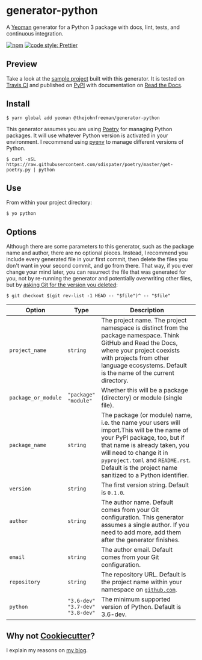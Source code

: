 # generator-python

A [Yeoman][] generator for a Python 3 package with docs, lint, tests, and
continuous integration.

[Yeoman]: https://yeoman.io/

[![npm](https://img.shields.io/npm/v/@thejohnfreeman/generator-python.svg)](https://www.npmjs.com/package/@thejohnfreeman/generator-python)
[![code style: Prettier](https://img.shields.io/badge/code_style-prettier-ff69b4.svg?style=flat)](https://github.com/prettier/prettier)


## Preview

Take a look at the [sample
project](https://github.com/thejohnfreeman/project-template-python) built with
this generator. It is tested on [Travis
CI](https://travis-ci.org/thejohnfreeman/project-template-python) and
published on [PyPI](https://pypi.org/project/project_template/) with
documentation on [Read the
Docs](https://project-template-python.readthedocs.io/).


## Install

```shell
$ yarn global add yeoman @thejohnfreeman/generator-python
```

This generator assumes you are using [Poetry][] for managing Python packages.
It will use whatever Python version is activated in your environment.
I recommend using [pyenv][] to manage different versions of Python.

[pyenv]: https://github.com/pyenv/pyenv
[Poetry]: https://poetry.eustace.io/

```shell
$ curl -sSL https://raw.githubusercontent.com/sdispater/poetry/master/get-poetry.py | python
```


## Use

From within your project directory:

```shell
$ yo python
```


## Options

Although there are some parameters to this generator, such as the package name
and author, there are no optional pieces. Instead, I recommend you include
every generated file in your first commit, then delete the files you don't
want in your second commit, and go from there. That way, if you ever change
your mind later, you can resurrect the file that was generated for you, not by
re-running the generator and potentially overwriting other files, but by
[asking Git for the version you
deleted](https://stackoverflow.com/a/1113140/61890://stackoverflow.com/a/1113140/618906):

```shell
$ git checkout $(git rev-list -1 HEAD -- "$file")^ -- "$file"
```

| Option | Type | Description |
| ------ | ---- | ----------- |
| `project_name` | `string` | The project name. The project namespace is distinct from the package namespace. Think GitHub and Read the Docs, where your project coexists with projects from other language ecosystems. Default is the name of the current directory. |
| `package_or_module` | `"package"`<br />`"module"` | Whether this will be a package (directory) or module (single file). |
| `package_name` | `string` | The package (or module) name, i.e. the name your users will import.This will be the name of your PyPI package, too, but if that name is already taken, you will need to change it in `pyproject.toml` and `README.rst`. Default is the project name sanitized to a Python identifier. |
| `version` | `string` | The first version string. Default is `0.1.0`. |
| `author` | `string` | The author name. Default comes from your Git configuration. This generator assumes a single author. If you need to add more, add them after the generator finishes. |
| `email` | `string` | The author email. Default comes from your Git configuration. |
| `repository` | `string` | The repository URL. Default is the project name within your namespace on [`github.com`](https://github.com). |
| `python` | <code>"3.6&#8209;dev"</code><br /><code>"3.7&#8209;dev"</code><br /><code>"3.8&#8209;dev"</code> | The minimum supported version of Python. Default is 3.6-dev. |

[ISC]: https://tldrlegal.com/license/-isc-license#summary
[generator-license]: https://github.com/jozefizso/generator-license/


## Why not [Cookiecutter](https://github.com/audreyr/cookiecutter)?

I explain my reasons on [my
blog](https://jfreeman.dev/blog/2019/04/24/cookiecutter-vs-yeoman/).
